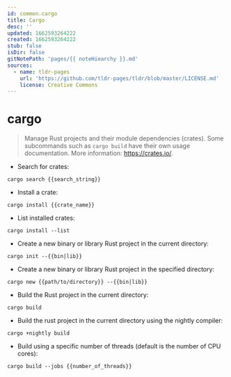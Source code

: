 ```yaml
---
id: common.cargo
title: Cargo
desc: ''
updated: 1662593264222
created: 1662593264222
stub: false
isDir: false
gitNotePath: 'pages/{{ noteHiearchy }}.md'
sources:
  - name: tldr-pages
    url: 'https://github.com/tldr-pages/tldr/blob/master/LICENSE.md'
    license: Creative Commons
---
```

# cargo

> Manage Rust projects and their module dependencies (crates).
> Some subcommands such as `cargo build` have their own usage documentation.
> More information: <https://crates.io/>.

- Search for crates:

`cargo search {{search_string}}`

- Install a crate:

`cargo install {{crate_name}}`

- List installed crates:

`cargo install --list`

- Create a new binary or library Rust project in the current directory:

`cargo init --{{bin|lib}}`

- Create a new binary or library Rust project in the specified directory:

`cargo new {{path/to/directory}} --{{bin|lib}}`

- Build the Rust project in the current directory:

`cargo build`

- Build the rust project in the current directory using the nightly compiler:

`cargo +nightly build`

- Build using a specific number of threads (default is the number of CPU cores):

`cargo build --jobs {{number_of_threads}}`


